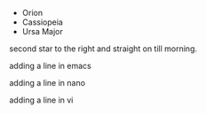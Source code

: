 * Orion
* Cassiopeia
* Ursa Major

second star to the right and straight on till morning.

adding a line in emacs

adding a line in nano

adding a line in vi

